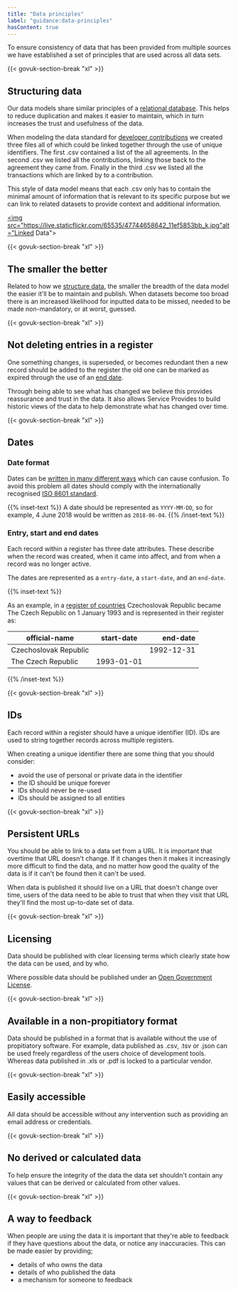 ```yaml
---
title: "Data principles"
label: "guidance:data-principles"
hasContent: true
---
```


To ensure consistency of data that has been  provided from multiple sources we have established a set of principles that are used across all data sets. 

{{< govuk-section-break "xl" >}}

## Structuring data

Our data models share similar principles of a [relational database](https://en.wikipedia.org/wiki/Relational_database). This helps to reduce duplication and makes it easier to maintain, which in turn increases the trust and usefulness of the data.

When modeling the data standard for [developer contributions](/guidance/developer-contributions/) we created three files all of which could be linked together through the use of unique identifiers. The first .csv contained a list of the all agreements. In the second .csv we listed all the contributions, linking those back to the agreement they came from. Finally in the third .csv we listed all the transactions which are linked by to a contribution.

This style of data model means that each .csv only has to contain the minimal amount of information that is relevant to its specific purpose but we can link to related datasets to provide context and additional information.

<a href="https://www.flickr.com/photos/mattlucht/47744658642/in/datetaken-public/" title="IMG_20190507_160434"><img src="https://live.staticflickr.com/65535/47744658642_11ef5853bb_k.jpg"alt="Linked Data"></a>

{{< govuk-section-break "xl" >}}

## The smaller the better

Related to how we [structure data](#structuring-data), the smaller the breadth of the data model the easier it'll be to maintain and publish. When datasets become too broad there is an increased likelihood for inputted data to be missed, needed to be made non-mandatory, or at worst, guessed.

{{< govuk-section-break "xl" >}}

## Not deleting entries in a register

One something changes, is superseded, or becomes redundant then a new record should be added to the register the old one can be marked as expired through the use of an [end date](#entry-start-and-end-dates).

Through being able to see what has changed we believe this provides reassurance and trust in the data. It also allows Service Provides to build historic views of the data to help demonstrate what has changed over time.

{{< govuk-section-break "xl" >}}

## Dates

### Date format

Dates can be [written in many different ways](https://xkcd.com/1179/) which can cause confusion. To avoid this problem all dates should comply with the internationally recognised [ISO 8601 standard](https://en.wikipedia.org/wiki/ISO_8601). 

{{% inset-text %}}
A date should be represented as `YYYY-MM-DD`, so for example, 4 June 2018 would be written as `2018-06-04`.
{{% /inset-text %}}

### Entry, start and end dates

Each record within a register has three date attributes. These describe when the record was created, when it came into affect, and from when a record was no longer active.

The dates are represented as a `entry-date`, a `start-date`, and an `end-date`.

{{% inset-text %}}

As an example, in a [register of countries](https://www.registers.service.gov.uk/registers/country) Czechoslovak Republic became The Czech Republic on 1 January 1993 and is represented in their register as:

| official-name | start-date | end-date |
| ------------- |:-------------:| -----:|
| Czechoslovak Republic | | 1992-12-31 |
| The Czech Republic | 1993-01-01 |

{{% /inset-text %}}

{{< govuk-section-break "xl" >}}

## IDs

Each record within a register should have a unique identifier (ID). IDs are used to string together records across multiple registers.

When creating a unique identifier there are some thing that you should consider:

* avoid the use of personal or private data in the identifier
* the ID should be unique forever
* IDs should never be re-used
* IDs should be assigned to all entities


{{< govuk-section-break "xl" >}}

## Persistent URLs

You should be able to link to a data set from a URL. It is important that overtime that URL doesn't change. If it changes then it makes it increasingly more difficult to find the data, and no matter how good the quality of the data is if it can't be found then it can't be used.

When data is published it should live on a URL that doesn't change over time, users of the data need to be able to trust that when they visit that URL they'll find the most up-to-date set of data.

{{< govuk-section-break "xl" >}}

## Licensing

Data should be published with clear licensing terms which clearly state how the data can be used, and by who.

Where possible data should be published under an [Open Government License](https://www.nationalarchives.gov.uk/doc/open-government-licence/version/3/).

{{< govuk-section-break "xl" >}}

## Available in a non-propitiatory format

Data should be published in a format that is available without the use of propitiatory software. For example, data published as .csv, .tsv or .json can be used freely regardless of the users choice of development tools. Whereas data published in .xls or .pdf is locked to a particular vendor.

{{< govuk-section-break "xl" >}}

## Easily accessible 

All data should be accessible without any intervention such as providing an email address or credentials. 

{{< govuk-section-break "xl" >}}

## No derived or calculated data

To help ensure the integrity of the data the data set shouldn't contain any values that can be derived or calculated from other values.

{{< govuk-section-break "xl" >}}

## A way to feedback

When people are using the data it is important that they're able to feedback if they have questions about the data, or notice any inaccuracies. This can be made easier by providing;

* details of who owns the data
* details of who published the data
* a mechanism for someone to feedback

